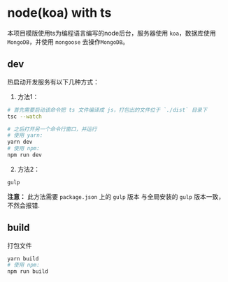 # node(koa) with ts

本项目模版使用ts为编程语言编写的node后台，服务器使用 `koa`，数据库使用 `MongoDB`，并使用 `mongoose` 去操作`MongoDB`。

## dev
热启动开发服务有以下几种方式：
1. 方法1：
```Bash
# 首先需要启动该命令把 ts 文件编译成 js，打包出的文件位于 `./dist` 目录下
tsc --watch

# 之后打开另一个命令行窗口，并运行
# 使用 yarn:
yarn dev
# 使用 npm:
npm run dev
```

2. 方法2：
```bash
gulp
```
**注意：** 此方法需要 `package.json` 上的 `gulp` 版本 与全局安装的 `gulp` 版本一致，不然会报错.


## build
打包文件
```bash
yarn build
# 使用 npm:
npm run build
```
